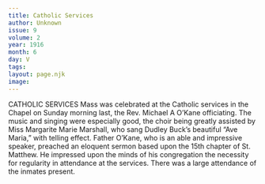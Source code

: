 ```yaml
---
title: Catholic Services
author: Unknown
issue: 9
volume: 2
year: 1916
month: 6
day: V
tags:
layout: page.njk
image:
---
```

CATHOLIC SERVICES       Mass was celebrated at the Catholic services in the Chapel on Sunday morning last, the Rev. Michael A O’Kane officiating. The music and singing were especially good, the choir being greatly assisted by Miss Margarite Marie Marshall, who sang Dudley Buck’s beautiful “Ave Maria,” with telling effect.       Father O’Kane, who is an able and impressive speaker, preached an eloquent sermon based upon the 15th chapter of St. Matthew. He impressed upon the minds of his congregation the necessity for regularity in attendance at the services.       There was a large attendance of the inmates present.    



